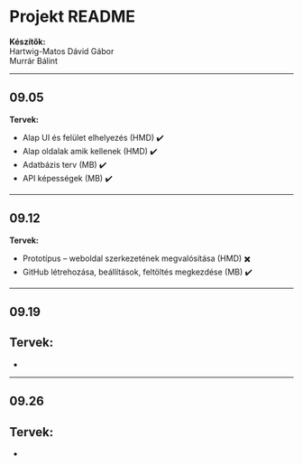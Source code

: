 # Projekt README

**Készítők:**  
Hartwig-Matos Dávid Gábor  
Murrár Bálint  

---

## 09.05

**Tervek:**  
- Alap UI és felület elhelyezés (HMD) ✔️  
- Alap oldalak amik kellenek (HMD) ✔️  
- Adatbázis terv (MB) ✔️  
- API képességek (MB) ✔️  

---

## 09.12

**Tervek:**  
- Prototípus – weboldal szerkezetének megvalósítása (HMD)  ✖️
- GitHub létrehozása, beállítások, feltöltés megkezdése (MB)  ✔️

---

## 09.19

**Tervek:**  
-  
- 

---

## 09.26

**Tervek:**  
-  
- 
